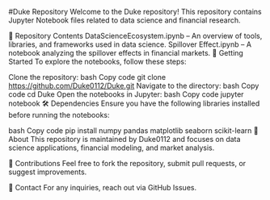 #Duke Repository
Welcome to the Duke repository! This repository contains Jupyter Notebook files related to data science and financial research.

📂 Repository Contents
DataScienceEcosystem.ipynb – An overview of tools, libraries, and frameworks used in data science.
Spillover Effect.ipynb – A notebook analyzing the spillover effects in financial markets.
🚀 Getting Started
To explore the notebooks, follow these steps:

Clone the repository:
bash
Copy code
git clone https://github.com/Duke0112/Duke.git
Navigate to the directory:
bash
Copy code
cd Duke
Open the notebooks in Jupyter:
bash
Copy code
jupyter notebook
🛠 Dependencies
Ensure you have the following libraries installed before running the notebooks:

bash
Copy code
pip install numpy pandas matplotlib seaborn scikit-learn
📌 About
This repository is maintained by Duke0112 and focuses on data science applications, financial modeling, and market analysis.

🤝 Contributions
Feel free to fork the repository, submit pull requests, or suggest improvements.

📧 Contact
For any inquiries, reach out via GitHub Issues.
